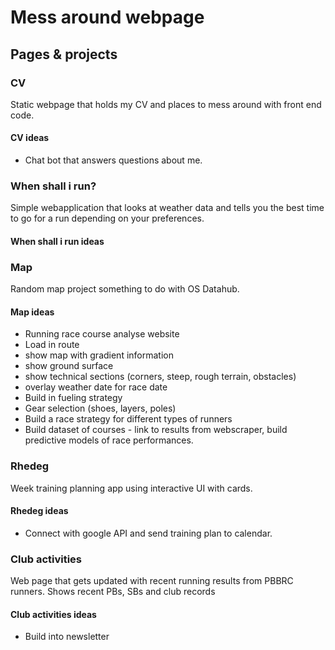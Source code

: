 # Mess around webpage

## Pages  & projects

### CV
Static webpage that holds my CV and places to mess around with front end code. 
#### CV ideas
- Chat bot that answers questions about me.
  
### When shall i run? 
Simple webapplication that looks at weather data and tells you the best time to go for a run depending on your preferences.
#### When shall i run ideas

### Map
Random map project something to do with OS Datahub.
#### Map ideas
- Running race course analyse website
- Load in route
- show map with gradient information
- show ground surface
- show technical sections (corners, steep, rough terrain, obstacles)
- overlay weather date for race date
- Build in fueling strategy
- Gear selection (shoes, layers, poles)
- Build a race strategy for different types of runners
- Build dataset of courses - link to results from webscraper, build predictive models of race performances. 


### Rhedeg
Week training planning app using interactive UI with cards. 
#### Rhedeg ideas
- Connect with google API and send training plan to calendar. 

### Club activities 
Web page that gets updated with recent running results from PBBRC runners. Shows recent PBs, SBs and club records
#### Club activities ideas
- Build into newsletter
